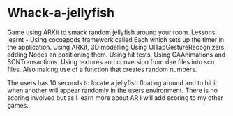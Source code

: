 # Whack-a-jellyfish
Game using ARKit to smack random jellyfish around your room.
Lessons learnt - Using cocoapods framework called Each which sets up the timer in the application. Using ARKit, 3D modelling 
Using UITapGestureRecognizers, adding Nodes an positioning them. Using hit tests, Using CAAnimations and SCNTransactions.
Using textures and conversion from dae files into scn files. Also making use of a function that creates random numbers.

The users has 10 seconds to locate a jellyfish floating around and to hit it when another will appear randomly in the users
environment. There is no scoring involved but as I learn more about AR I will add scoring to my other games.

